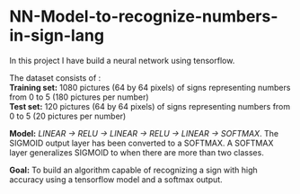# NN-Model-to-recognize-numbers-in-sign-lang

In this project I have build a neural network using tensorflow.  

The dataset consists of :  
**Training set:** 1080 pictures (64 by 64 pixels) of signs representing numbers from 0 to 5 (180 pictures per number)  
**Test set:** 120 pictures (64 by 64 pixels) of signs representing numbers from 0 to 5 (20 pictures per number)

**Model:** *LINEAR -> RELU -> LINEAR -> RELU -> LINEAR -> SOFTMAX*. The SIGMOID output layer has been converted to a SOFTMAX. A SOFTMAX layer generalizes SIGMOID to when there are more than two classes. 

**Goal:** To build an algorithm capable of recognizing a sign with high accuracy using a tensorflow model and a softmax output.
